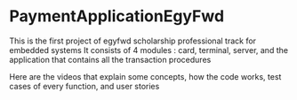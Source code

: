 # PaymentApplicationEgyFwd

This is the first project of egyfwd scholarship professional track for embedded systems 
It consists of 4 modules : card, terminal, server, and the application that contains all the transaction procedures

Here are the videos that explain some concepts, how the code works, test cases of every function, and user stories
